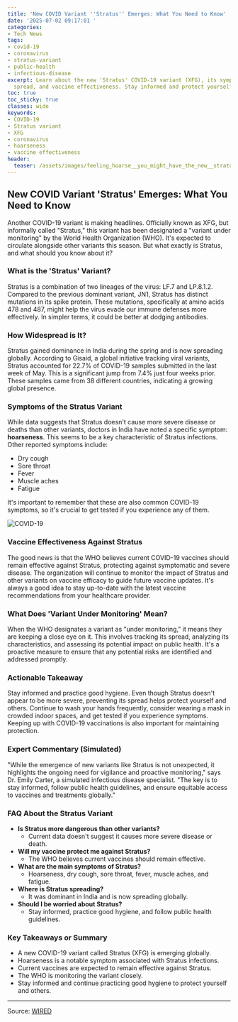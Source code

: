 ```yaml
---
title: 'New COVID Variant ''Stratus'' Emerges: What You Need to Know'
date: '2025-07-02 09:17:01 '
categories:
- Tech News
tags:
- covid-19
- coronavirus
- stratus-variant
- public-health
- infectious-disease
excerpt: Learn about the new 'Stratus' COVID-19 variant (XFG), its symptoms (hoarseness!),
  spread, and vaccine effectiveness. Stay informed and protect yourself.
toc: true
toc_sticky: true
classes: wide
keywords:
- COVID-19
- Stratus variant
- XFG
- coronavirus
- hoarseness
- vaccine effectiveness
header:
  teaser: /assets/images/feeling_hoarse__you_might_have_the_new__stratus__c_20250702091700.jpg
---
```


## New COVID Variant 'Stratus' Emerges: What You Need to Know

Another COVID-19 variant is making headlines. Officially known as XFG, but informally called "Stratus," this variant has been designated a "variant under monitoring" by the World Health Organization (WHO). It's expected to circulate alongside other variants this season. But what exactly is Stratus, and what should you know about it?

### What is the 'Stratus' Variant?

Stratus is a combination of two lineages of the virus: LF.7 and LP.8.1.2. Compared to the previous dominant variant, JN1, Stratus has distinct mutations in its spike protein. These mutations, specifically at amino acids 478 and 487, might help the virus evade our immune defenses more effectively. In simpler terms, it could be better at dodging antibodies.

### How Widespread is It?

Stratus gained dominance in India during the spring and is now spreading globally. According to Gisaid, a global initiative tracking viral variants, Stratus accounted for 22.7% of COVID-19 samples submitted in the last week of May. This is a significant jump from 7.4% just four weeks prior. These samples came from 38 different countries, indicating a growing global presence.

### Symptoms of the Stratus Variant

While data suggests that Stratus doesn't cause more severe disease or deaths than other variants, doctors in India have noted a specific symptom: **hoarseness**. This seems to be a key characteristic of Stratus infections. Other reported symptoms include:

*   Dry cough
*   Sore throat
*   Fever
*   Muscle aches
*   Fatigue

It's important to remember that these are also common COVID-19 symptoms, so it's crucial to get tested if you experience any of them.

![COVID-19](https://media.wired.com/photos/68627f60c79f0d63de68d86c/master/pass/1366654397)

### Vaccine Effectiveness Against Stratus

The good news is that the WHO believes current COVID-19 vaccines should remain effective against Stratus, protecting against symptomatic and severe disease. The organization will continue to monitor the impact of Stratus and other variants on vaccine efficacy to guide future vaccine updates. It's always a good idea to stay up-to-date with the latest vaccine recommendations from your healthcare provider.

### What Does 'Variant Under Monitoring' Mean?

When the WHO designates a variant as "under monitoring," it means they are keeping a close eye on it. This involves tracking its spread, analyzing its characteristics, and assessing its potential impact on public health. It's a proactive measure to ensure that any potential risks are identified and addressed promptly.

### Actionable Takeaway

Stay informed and practice good hygiene. Even though Stratus doesn't appear to be more severe, preventing its spread helps protect yourself and others. Continue to wash your hands frequently, consider wearing a mask in crowded indoor spaces, and get tested if you experience symptoms. Keeping up with COVID-19 vaccinations is also important for maintaining protection.

### Expert Commentary (Simulated)

"While the emergence of new variants like Stratus is not unexpected, it highlights the ongoing need for vigilance and proactive monitoring," says Dr. Emily Carter, a simulated infectious disease specialist. "The key is to stay informed, follow public health guidelines, and ensure equitable access to vaccines and treatments globally."

### FAQ About the Stratus Variant

*   **Is Stratus more dangerous than other variants?**
    *   Current data doesn't suggest it causes more severe disease or death.
*   **Will my vaccine protect me against Stratus?**
    *   The WHO believes current vaccines should remain effective.
*   **What are the main symptoms of Stratus?**
    *   Hoarseness, dry cough, sore throat, fever, muscle aches, and fatigue.
*   **Where is Stratus spreading?**
    *   It was dominant in India and is now spreading globally.
*   **Should I be worried about Stratus?**
    *   Stay informed, practice good hygiene, and follow public health guidelines.

### Key Takeaways or Summary

*   A new COVID-19 variant called Stratus (XFG) is emerging globally.
*   Hoarseness is a notable symptom associated with Stratus infections.
*   Current vaccines are expected to remain effective against Stratus.
*   The WHO is monitoring the variant closely.
*   Stay informed and continue practicing good hygiene to protect yourself and others.

---

Source: [WIRED](https://www.wired.com/story/feeling-hoarse-you-might-have-the-new-stratus-covid-variant/)